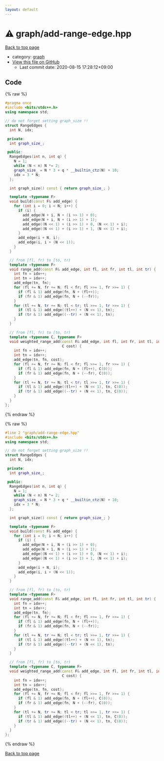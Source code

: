 ```yaml
---
layout: default
---
```


<!-- mathjax config similar to math.stackexchange -->
<script type="text/javascript" async
  src="https://cdnjs.cloudflare.com/ajax/libs/mathjax/2.7.5/MathJax.js?config=TeX-MML-AM_CHTML">
</script>
<script type="text/x-mathjax-config">
  MathJax.Hub.Config({
    TeX: { equationNumbers: { autoNumber: "AMS" }},
    tex2jax: {
      inlineMath: [ ['$','$'] ],
      processEscapes: true
    },
    "HTML-CSS": { matchFontHeight: false },
    displayAlign: "left",
    displayIndent: "2em"
  });
</script>

<script type="text/javascript" src="https://cdnjs.cloudflare.com/ajax/libs/jquery/3.4.1/jquery.min.js"></script>
<script src="https://cdn.jsdelivr.net/npm/jquery-balloon-js@1.1.2/jquery.balloon.min.js" integrity="sha256-ZEYs9VrgAeNuPvs15E39OsyOJaIkXEEt10fzxJ20+2I=" crossorigin="anonymous"></script>
<script type="text/javascript" src="../../assets/js/copy-button.js"></script>
<link rel="stylesheet" href="../../assets/css/copy-button.css" />


# :warning: graph/add-range-edge.hpp

<a href="../../index.html">Back to top page</a>

* category: <a href="../../index.html#f8b0b924ebd7046dbfa85a856e4682c8">graph</a>
* <a href="{{ site.github.repository_url }}/blob/master/graph/add-range-edge.hpp">View this file on GitHub</a>
    - Last commit date: 2020-08-15 17:28:12+09:00




## Code

<a id="unbundled"></a>
{% raw %}
```cpp
#pragma once
#include <bits/stdc++.h>
using namespace std;

// do not forget setting graph_size !!
struct RangeEdges {
  int N, idx;

 private:
  int graph_size_;

 public:
  RangeEdges(int n, int q) {
    N = 1;
    while (N < n) N *= 2;
    graph_size_ = N * 3 + q * __builtin_ctz(N) + 10;
    idx = 3 * N;
  };

  int graph_size() const { return graph_size_; }

  template <typename F>
  void build(const F& add_edge) {
    for (int i = 0; i < N; i++) {
      if (i) {
        add_edge(N + i, N + (i >> 1) + 0);
        add_edge(N + i, N + (i >> 1) + 1);
        add_edge((N << 1) + (i >> 1) + 0, (N << 1) + i);
        add_edge((N << 1) + (i >> 1) + 1, (N << 1) + i);
      }
      add_edge(i + N, i);
      add_edge(i, i + (N << 1));
    }
  }

  // from [fl, fr) to [to, tr)
  template <typename F>
  void range_add(const F& add_edge, int fl, int fr, int tl, int tr) {
    int fn = idx++;
    int tn = idx++;
    add_edge(tn, fn);
    for (fl += N, fr += N; fl < fr; fl >>= 1, fr >>= 1) {
      if (fl & 1) add_edge(fn, N + (fl++));
      if (fr & 1) add_edge(fn, N + (--fr));
    }
    for (tl += N, tr += N; tl < tr; tl >>= 1, tr >>= 1) {
      if (tl & 1) add_edge((tl++) + (N << 1), tn);
      if (tr & 1) add_edge((--tr) + (N << 1), tn);
    }
  }

  // from [fl, fr) to [to, tr)
  template <typename C, typename F>
  void weighted_range_add(const F& add_edge, int fl, int fr, int tl, int tr,
                          C cost) {
    int fn = idx++;
    int tn = idx++;
    add_edge(tn, fn, cost);
    for (fl += N, fr += N; fl < fr; fl >>= 1, fr >>= 1) {
      if (fl & 1) add_edge(fn, N + (fl++), C(0));
      if (fr & 1) add_edge(fn, N + (--fr), C(0));
    }
    for (tl += N, tr += N; tl < tr; tl >>= 1, tr >>= 1) {
      if (tl & 1) add_edge((tl++) + (N << 1), tn, C(0));
      if (tr & 1) add_edge((--tr) + (N << 1), tn, C(0));
    }
  }
};

```
{% endraw %}

<a id="bundled"></a>
{% raw %}
```cpp
#line 2 "graph/add-range-edge.hpp"
#include <bits/stdc++.h>
using namespace std;

// do not forget setting graph_size !!
struct RangeEdges {
  int N, idx;

 private:
  int graph_size_;

 public:
  RangeEdges(int n, int q) {
    N = 1;
    while (N < n) N *= 2;
    graph_size_ = N * 3 + q * __builtin_ctz(N) + 10;
    idx = 3 * N;
  };

  int graph_size() const { return graph_size_; }

  template <typename F>
  void build(const F& add_edge) {
    for (int i = 0; i < N; i++) {
      if (i) {
        add_edge(N + i, N + (i >> 1) + 0);
        add_edge(N + i, N + (i >> 1) + 1);
        add_edge((N << 1) + (i >> 1) + 0, (N << 1) + i);
        add_edge((N << 1) + (i >> 1) + 1, (N << 1) + i);
      }
      add_edge(i + N, i);
      add_edge(i, i + (N << 1));
    }
  }

  // from [fl, fr) to [to, tr)
  template <typename F>
  void range_add(const F& add_edge, int fl, int fr, int tl, int tr) {
    int fn = idx++;
    int tn = idx++;
    add_edge(tn, fn);
    for (fl += N, fr += N; fl < fr; fl >>= 1, fr >>= 1) {
      if (fl & 1) add_edge(fn, N + (fl++));
      if (fr & 1) add_edge(fn, N + (--fr));
    }
    for (tl += N, tr += N; tl < tr; tl >>= 1, tr >>= 1) {
      if (tl & 1) add_edge((tl++) + (N << 1), tn);
      if (tr & 1) add_edge((--tr) + (N << 1), tn);
    }
  }

  // from [fl, fr) to [to, tr)
  template <typename C, typename F>
  void weighted_range_add(const F& add_edge, int fl, int fr, int tl, int tr,
                          C cost) {
    int fn = idx++;
    int tn = idx++;
    add_edge(tn, fn, cost);
    for (fl += N, fr += N; fl < fr; fl >>= 1, fr >>= 1) {
      if (fl & 1) add_edge(fn, N + (fl++), C(0));
      if (fr & 1) add_edge(fn, N + (--fr), C(0));
    }
    for (tl += N, tr += N; tl < tr; tl >>= 1, tr >>= 1) {
      if (tl & 1) add_edge((tl++) + (N << 1), tn, C(0));
      if (tr & 1) add_edge((--tr) + (N << 1), tn, C(0));
    }
  }
};

```
{% endraw %}

<a href="../../index.html">Back to top page</a>

